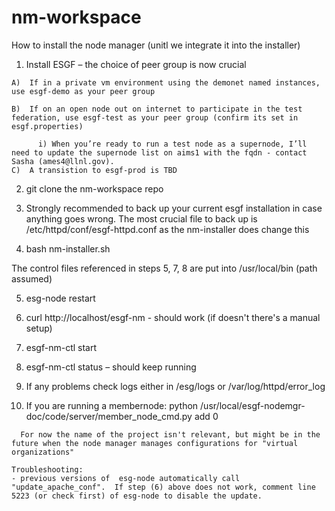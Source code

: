 # nm-workspace

How to install the node manager (unitl we integrate it into the installer)

  1) Install ESGF – the choice of peer group is now crucial

    A)  If in a private vm environment using the demonet named instances, use esgf-demo as your peer group

    B)  If on an open node out on internet to participate in the test federation, use esgf-test as your peer group (confirm its set in esgf.properties)

          i) When you’re ready to run a test node as a supernode, I’ll need to update the supernode list on aims1 with the fqdn - contact Sasha (ames4@llnl.gov).
    C)  A transistion to esgf-prod is TBD

  2) git clone the nm-workspace repo

  3) Strongly recommended to back up your current esgf installation in case anything goes wrong.   The most crucial file to back up is /etc/httpd/conf/esgf-httpd.conf as the nm-installer does change this

  4) bash nm-installer.sh

The control files referenced in steps 5, 7, 8 are put into /usr/local/bin (path assumed)

  5) esg-node restart

  6) curl http://localhost/esgf-nm  - should work  (if doesn't there's a manual setup)

  7) esgf-nm-ctl start

  8) esgf-nm-ctl status – should keep running

  9) If any problems check logs either in /esg/logs or /var/log/httpd/error_log

  10)  If you are running a membernode:
       python /usr/local/esgf-nodemgr-doc/code/server/member_node_cmd.py add <project> 0

      For now the name of the project isn't relevant, but might be in the future when the node manager manages configurations for "virtual organizations"
      
    Troubleshooting:
    - previous versions of  esg-node automatically call "update_apache_conf".  If step (6) above does not work, comment line 5223 (or check first) of esg-node to disable the update. 
